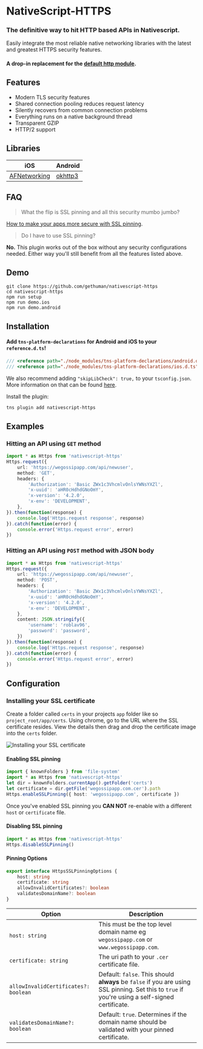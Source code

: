 # NativeScript-HTTPS
### The definitive way to hit HTTP based APIs in Nativescript.
Easily integrate the most reliable native networking libraries with the latest and greatest HTTPS security features.
#### A drop-in replacement for the [default http module](https://docs.nativescript.org/cookbook/http#get-response-status-code).

## Features
- Modern TLS security features
- Shared connection pooling reduces request latency
- Silently recovers from common connection problems
- Everything runs on a native background thread
- Transparent GZIP
- HTTP/2 support

## Libraries
iOS |  Android
-------- | ---------
[AFNetworking](https://github.com/AFNetworking/AFNetworking) | [okhttp3](https://github.com/square/okhttp)

## FAQ
> What the flip is SSL pinning and all this security mumbo jumbo?

[How to make your apps more secure with SSL pinning](https://infinum.co/the-capsized-eight/how-to-make-your-ios-apps-more-secure-with-ssl-pinning).

> Do I have to use SSL pinning?

**No.** This plugin works out of the box without any security configurations needed. Either way you'll still benefit from all the features listed above.

## Demo
```shell
git clone https://github.com/gethuman/nativescript-https
cd nativescript-https
npm run setup
npm run demo.ios
npm run demo.android
```

## Installation
#### Add `tns-platform-declarations` for Android and iOS to your `reference.d.ts`!
```typescript
/// <reference path="./node_modules/tns-platform-declarations/android.d.ts" />
/// <reference path="./node_modules/tns-platform-declarations/ios.d.ts" />
```
We also recommend adding `"skipLibCheck": true,` to your `tsconfig.json`.
More information on that can be found [here](https://github.com/NativeScript/NativeScript/tree/master/tns-platform-declarations).

Install the plugin:
```bash
tns plugin add nativescript-https
```

## Examples
### Hitting an API using `GET` method
```typescript
import * as Https from 'nativescript-https'
Https.request({
	url: 'https://wegossipapp.com/api/newuser',
	method: 'GET',
	headers: {
		'Authorization': 'Basic ZWx1c3VhcmlvOnlsYWNsYXZl',
		'x-uuid': 'aHR0cHdhdGNoOmY',
		'x-version': '4.2.0',
		'x-env': 'DEVELOPMENT',
	},
}).then(function(response) {
	console.log('Https.request response', response)
}).catch(function(error) {
	console.error('Https.request error', error)
})
```
### Hitting an API using `POST` method with JSON body
```typescript
import * as Https from 'nativescript-https'
Https.request({
	url: 'https://wegossipapp.com/api/newuser',
	method: 'POST',
	headers: {
		'Authorization': 'Basic ZWx1c3VhcmlvOnlsYWNsYXZl',
		'x-uuid': 'aHR0cHdhdGNoOmY',
		'x-version': '4.2.0',
		'x-env': 'DEVELOPMENT',
	},
	content: JSON.stringify({
		'username': 'roblav96',
		'password': 'password',
	})
}).then(function(response) {
	console.log('Https.request response', response)
}).catch(function(error) {
	console.error('Https.request error', error)
})
```

## Configuration
### Installing your SSL certificate
Create a folder called `certs` in your projects `app` folder like so `project_root/app/certs`. Using chrome, go to the URL where the SSL certificate resides. View the details then drag and drop the certificate image into the `certs` folder.

![Installing your SSL certificate](http://i.imgur.com/hn4duT3.gif)

#### Enabling SSL pinning
```typescript
import { knownFolders } from 'file-system'
import * as Https from 'nativescript-https'
let dir = knownFolders.currentApp().getFolder('certs')
let certificate = dir.getFile('wegossipapp.com.cer').path
Https.enableSSLPinning({ host: 'wegossipapp.com', certificate })
```
Once you've enabled SSL pinning you **CAN NOT** re-enable with a different `host` or `certificate` file.

#### Disabling SSL pinning
```typescript
import * as Https from 'nativescript-https'
Https.disableSSLPinning()
```

#### Pinning Options
```typescript
export interface HttpsSSLPinningOptions {
	host: string
	certificate: string
	allowInvalidCertificates?: boolean
	validatesDomainName?: boolean
}
```
Option | Description
------------ | -------------
`host: string` | This must be the top level domain name eg `wegossipapp.com` or `www.wegossipapp.com`.
`certificate: string` | The uri path to your `.cer` certificate file.
`allowInvalidCertificates?: boolean` | Default: `false`. This should **always** be `false` if you are using SSL pinning. Set this to `true` if you're using a self-signed certificate.
`validatesDomainName?: boolean` | Default: `true`. Determines if the domain name should be validated with your pinned certificate.










